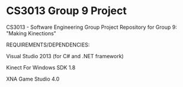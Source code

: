 CS3013 Group 9 Project
======================

CS3013 - Software Engineering Group Project Repository for Group 9: "Making Kinections"

REQUIREMENTS/DEPENDENCIES:

Visual Studio 2013 (for C# and .NET framework)

Kinect For Windows SDK 1.8

XNA Game Studio 4.0


